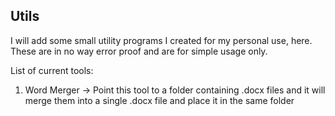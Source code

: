 Utils
----------

I will add some small utility programs I created for my personal use, here. These are in no way error proof and are for simple usage only.

List of current tools:
1. Word Merger -> Point this tool to a folder containing .docx files and it will merge them into a single .docx file and place it in the same folder
